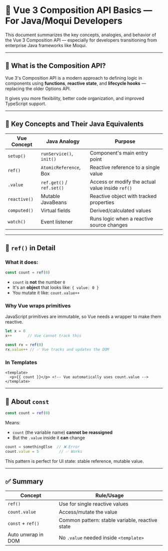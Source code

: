 # 📘 Vue 3 Composition API Basics — For Java/Moqui Developers

This document summarizes the key concepts, analogies, and behavior of the Vue 3 Composition API — especially for developers transitioning from enterprise Java frameworks like Moqui.

---

## 🚀 What is the Composition API?
Vue 3's Composition API is a modern approach to defining logic in components using **functions**, **reactive state**, and **lifecycle hooks** — replacing the older Options API.

It gives you more flexibility, better code organization, and improved TypeScript support.

---

## 🔹 Key Concepts and Their Java Equivalents

| Vue Concept        | Java Analogy                      | Purpose                                           |
|--------------------|-----------------------------------|---------------------------------------------------|
| `setup()`          | `runService()`, `init()`          | Component's main entry point                      |
| `ref()`            | `AtomicReference`, Box<T>         | Reactive reference to a single value              |
| `.value`           | `ref.get()` / `ref.set()`         | Access or modify the actual value inside `ref()`  |
| `reactive()`       | Mutable JavaBeans                 | Reactive object with tracked properties           |
| `computed()`       | Virtual fields                    | Derived/calculated values                         |
| `watch()`          | Event listener                    | Runs logic when a reactive source changes         |

---

## 🧪 `ref()` in Detail

### What it does:
```ts
const count = ref(0)
```
- `count` is **not** the number `0`
- It's an **object** that looks like: `{ value: 0 }`
- You mutate it like: `count.value++`

### Why Vue wraps primitives
JavaScript primitives are immutable, so Vue needs a wrapper to make them reactive.

```ts
let x = 0
x++       // Vue cannot track this

const rx = ref(0)
rx.value++ // ✅ Vue tracks and updates the DOM
```

### In Templates
```vue
<template>
  <p>{{ count }}</p> <!-- Vue automatically uses count.value -->
</template>
```

---

## 🔐 About `const`

```ts
const count = ref(0)
```

Means:
- `count` (the variable name) **cannot be reassigned**
- But the `.value` inside it **can** change

```ts
count = somethingElse  // ❌ Error
count.value = 5         // ✅ Works
```

This pattern is perfect for UI state: stable reference, mutable value.

---

## ✅ Summary

| Concept             | Rule/Usage                                      |
|---------------------|--------------------------------------------------|
| `ref()`             | Use for single reactive values                   |
| `count.value`       | Access/mutate the value                         |
| `const` + `ref()`   | Common pattern: stable variable, reactive state |
| Auto unwrap in DOM  | No `.value` needed inside `<template>`          |

